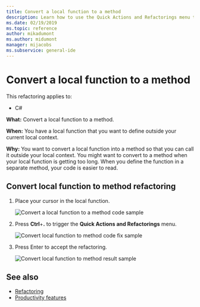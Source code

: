 ```yaml
---
title: Convert a local function to a method
description: Learn how to use the Quick Actions and Refactorings menu to convert a local function to a method.
ms.date: 02/19/2019
ms.topic: reference
author: mikadumont 
ms.author: midumont 
manager: mijacobs
ms.subservice: general-ide
---
```

# Convert a local function to a method

This refactoring applies to:

- C#

**What:** Convert a local function to a method.

**When:** You have a local function that you want to define outside your current local context.

**Why:** You want to convert a local function into a method so that you can call it outside your local context. You might want to convert to a method when your local function is getting too long. When you define the function in a separate method, your code is easier to read.

## Convert local function to method refactoring

1. Place your cursor in the local function.

    ![Convert a local function to a method code sample](media/convert-local-function-to-method.png)

2. Press **Ctrl**+**.** to trigger the **Quick Actions and Refactorings** menu.

    ![Convert local function to method code fix sample](media/convert-local-function-to-method-codefix.png)

2. Press Enter to accept the refactoring.

    ![Convert local function to method result sample](media/convert-local-function-to-method-result.png)

## See also

- [Refactoring](../refactoring-in-visual-studio.md)
- [Productivity features](../productivity-features.md)
